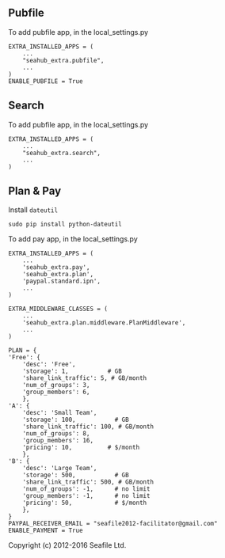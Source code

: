 
## Pubfile

To add pubfile app, in the local_settings.py

    EXTRA_INSTALLED_APPS = (
        ...
        "seahub_extra.pubfile",
        ...
    )
    ENABLE_PUBFILE = True
    
## Search

To add pubfile app, in the local_settings.py

    EXTRA_INSTALLED_APPS = (
        ...
        "seahub_extra.search",
        ...
    )

## Plan & Pay 

Install `dateutil`

    sudo pip install python-dateutil

To add pay app, in the local_settings.py

    EXTRA_INSTALLED_APPS = (
        ...
        'seahub_extra.pay',
        'seahub_extra.plan',
        'paypal.standard.ipn',
        ...
    )
    
    EXTRA_MIDDLEWARE_CLASSES = (
        ...
        'seahub_extra.plan.middleware.PlanMiddleware',
        ...
    )

    PLAN = {
    'Free': {
        'desc': 'Free',
        'storage': 1,           # GB
        'share_link_traffic': 5, # GB/month
        'num_of_groups': 3,
        'group_members': 6,
        },
    'A': {
        'desc': 'Small Team',
        'storage': 100,           # GB
        'share_link_traffic': 100, # GB/month
        'num_of_groups': 8,
        'group_members': 16,
        'pricing': 10,          # $/month
        },
    'B': {
        'desc': 'Large Team',
        'storage': 500,           # GB
        'share_link_traffic': 500, # GB/month
        'num_of_groups': -1,      # no limit
        'group_members': -1,      # no limit
        'pricing': 50,            # $/month
        },
    }
    PAYPAL_RECEIVER_EMAIL = "seafile2012-facilitator@gmail.com"
    ENABLE_PAYMENT = True


Copyright (c) 2012-2016 Seafile Ltd.
